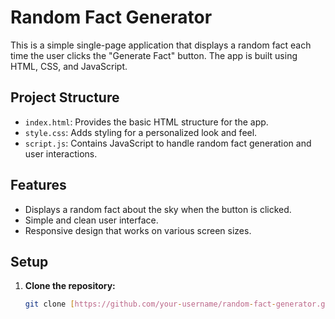 # Random Fact Generator

This is a simple single-page application that displays a random fact each time the user clicks the "Generate Fact" button. The app is built using HTML, CSS, and JavaScript.

## Project Structure

- `index.html`: Provides the basic HTML structure for the app.
- `style.css`: Adds styling for a personalized look and feel.
- `script.js`: Contains JavaScript to handle random fact generation and user interactions.

## Features

- Displays a random fact about the sky when the button is clicked.
- Simple and clean user interface.
- Responsive design that works on various screen sizes.

## Setup

1. **Clone the repository:**
   ```bash
   git clone [https://github.com/your-username/random-fact-generator.git](https://github.com/your-username/random-fact-generator.git)

